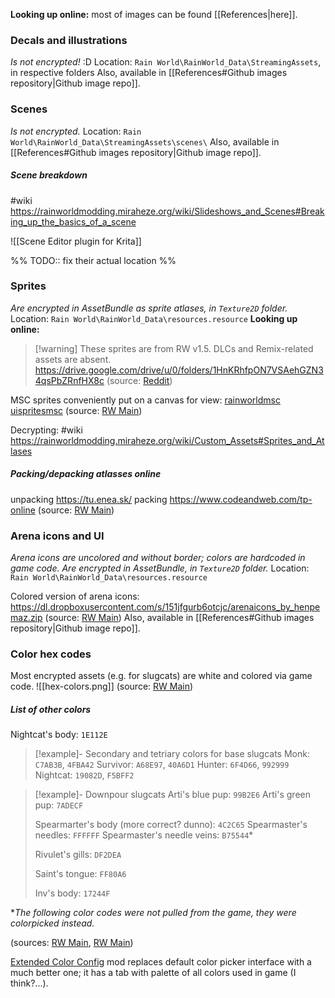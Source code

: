 **Looking up online:** most of images can be found [[References|here]].
### Decals and illustrations
*Is not encrypted!* :D
Location: `Rain World\RainWorld_Data\StreamingAssets`, in respective folders
Also, available in [[References#Github images repository|Github image repo]].

### Scenes
*Is not encrypted.*
Location: `Rain World\RainWorld_Data\StreamingAssets\scenes\`
Also, available in [[References#Github images repository|Github image repo]].

##### Scene breakdown
#wiki
https://rainworldmodding.miraheze.org/wiki/Slideshows_and_Scenes#Breaking_up_the_basics_of_a_scene

![[Scene Editor plugin for Krita]]


%% TODO:: fix their actual location %%
### Sprites
*Are encrypted in AssetBundle as sprite atlases, in `Texture2D` folder.*
Location: `Rain World\RainWorld_Data\resources.resource`
**Looking up online:**
> [!warning] These sprites are from RW v1.5. DLCs and Remix-related assets are absent.
https://drive.google.com/drive/u/0/folders/1HnKRhfpON7VSAehGZN34qsPbZRnfHX8c
(source: [Reddit](https://www.reddit.com/r/rainworld/comments/1dbtzrt/comment/l7vgv0y/))

MSC sprites conveniently put on a canvas for view:
[rainworldmsc](https://nqywadcmwusjqlrg.public.blob.vercel-storage.com/notes/files/game-contents/sprites/rainworldmsc_Split-icjBDGhflHQG62ZP2UxblH2BdozSrF.kra)
[uispritesmsc](https://nqywadcmwusjqlrg.public.blob.vercel-storage.com/notes/files/game-contents/sprites/uispritesmsc-RqkQzXY70z0XFb0RwbqekPFpILChsO.kra)
(source: [RW Main](https://discord.com/channels/291184728944410624/296133304632213504/1113616624105308160))

Decrypting: #wiki
https://rainworldmodding.miraheze.org/wiki/Custom_Assets#Sprites_and_Atlases
##### Packing/depacking atlasses online
unpacking
https://tu.enea.sk/
packing
https://www.codeandweb.com/tp-online
(source: [RW Main](https://discord.com/channels/291184728944410624/838185248981385256/1098995144923041843))
### Arena icons and UI
*Arena icons are uncolored and without border; colors are hardcoded in game code.*
*Are encrypted in AssetBundle, in `Texture2D` folder.*
Location: `Rain World\RainWorld_Data\resources.resource`

Colored version of arena icons:
https://dl.dropboxusercontent.com/s/151jfgurb6otcjc/arenaicons_by_henpemaz.zip
(source: [RW Main](https://discord.com/channels/291184728944410624/481900360324218880/722224693893136466))
Also, available in [[References#Github images repository|Github image repo]].

### Color hex codes
Most encrypted assets (e.g. for slugcats) are white and colored via game code.
![[hex-colors.png]]
(source: [RW Main](https://discord.com/channels/291184728944410624/305139167300550666/1081023267378303036))

##### List of other colors
Nightcat's body: `1E112E`

> [!example]- Secondary and tetriary colors for base slugcats
> Monk: `C7AB3B`, `4FBA42`
> Survivor: `A68E97`, `40A6D1`
> Hunter: `6F4D66`, `992999`
> Nightcat: `19082D`, `F5BFF2`

> [!example]- Downpour slugcats
> Arti's blue pup: `99B2E6`
> Arti's green pup: `7ADECF`
>
> Spearmarter's body (more correct? dunno): `4C2C65`
> Spearmaster's needles: `FFFFFF`
> Spearmaster's needle veins: `B75544`\*
>
> Rivulet's gills: `DF2DEA`
>
> Saint's tongue: `FF80A6`
>
> Inv's body: `17244F`

\**The following color codes were not pulled from the game, they were colorpicked instead.*

(sources: [RW Main](https://discord.com/channels/291184728944410624/952002932826583080/1100566406828924978), [RW Main](https://discord.com/channels/291184728944410624/952002932826583080/1266033578882502777))

[Extended Color Config](https://steamcommunity.com/sharedfiles/filedetails/?id=3371225357) mod replaces default color picker interface with a much better one; it has a tab with palette of all colors used in game (I think?...).
